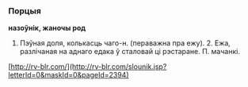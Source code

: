 ### Порцыя
**назоўнік, жаночы род**

1. Пэўная доля, колькасць чаго-н. (пераважна пра ежу). 2. Ежа, разлічаная на аднаго едака ў сталовай ці рэстаране. П. мачанкі.

<a rel="author">[http://rv-blr.com/](http://rv-blr.com/slounik.jsp?letterId=0&maskId=0&pageId=2394)</a>
